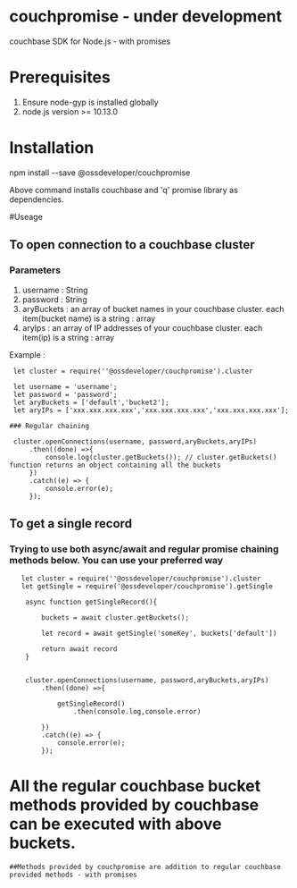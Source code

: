 # couchpromise - under development
couchbase SDK for Node.js - with promises


# Prerequisites

 1. Ensure node-gyp is installed globally
 2. node.js version >= 10.13.0

# Installation

 npm install --save @ossdeveloper/couchpromise

 Above command installs couchbase and 'q' promise library as dependencies.

#Useage

## To open connection to a couchbase cluster

 ### Parameters

   1. username : String
   2. password : String
   3. aryBuckets : an array of bucket names in your couchbase cluster. each item(bucket name) is a string : array
   4. aryIps : an array of IP addresses of your couchbase cluster. each item(ip) is a string : array

   Example :

     let cluster = require(''@ossdeveloper/couchpromise').cluster

     let username = 'username';
     let password = 'password';
     let aryBuckets = ['default','bucket2'];
     let aryIPs = ['xxx.xxx.xxx.xxx','xxx.xxx.xxx.xxx','xxx.xxx.xxx.xxx'];

    ### Regular chaining

     cluster.openConnections(username, password,aryBuckets,aryIPs)
         .then((done) =>{
             console.log(cluster.getBuckets()); // cluster.getBuckets() function returns an object containing all the buckets
         })
         .catch((e) => {
             console.error(e);
         });




 ## To get a single record

   ### Trying to use both async/await and regular promise chaining methods below. You can use your preferred way


       let cluster = require(''@ossdeveloper/couchpromise').cluster
       let getSingle = require('@ossdeveloper/couchpromise').getSingle

        async function getSingleRecord(){

            buckets = await cluster.getBuckets();

            let record = await getSingle('someKey', buckets['default'])

            return await record
        }


        cluster.openConnections(username, password,aryBuckets,aryIPs)
            .then((done) =>{

                getSingleRecord()
                    .then(console.log,console.error)

            })
            .catch((e) => {
                console.error(e);
            });


# All the regular couchbase bucket methods provided by couchbase can be executed with above buckets.

    ##Methods provided by couchpromise are addition to regular couchbase provided methods - with promises
